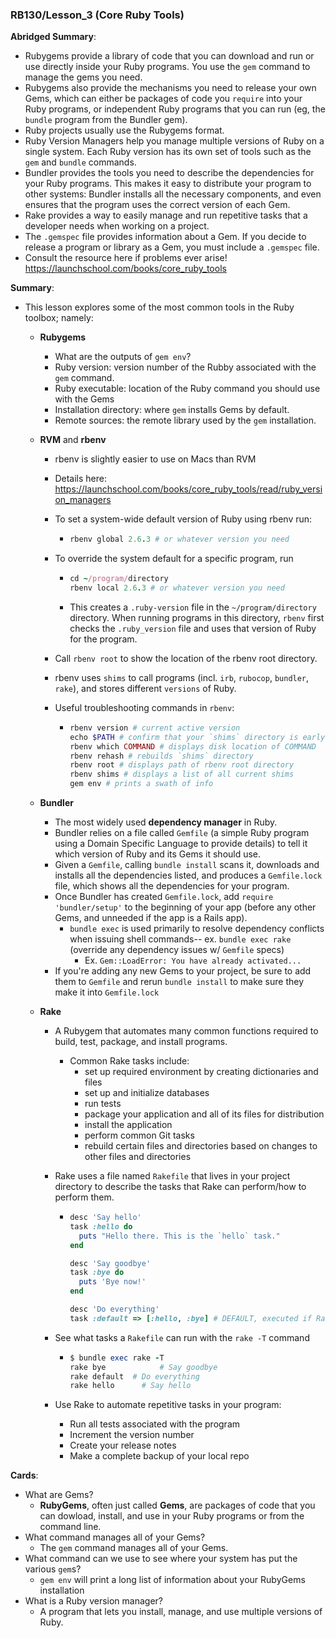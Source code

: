 ### RB130/Lesson_3 (Core Ruby Tools)

**Abridged Summary**:

* Rubygems provide a library of code that you can download and run or use directly inside your Ruby programs. You use the `gem` command to manage the gems you need.
* Rubygems also provide the mechanisms you need to release your own Gems, which can either be packages of code you `require` into your Ruby programs, or independent Ruby programs that you can run (eg, the `bundle` program from the Bundler gem).
* Ruby projects usually use the Rubygems format.
* Ruby Version Managers help you manage multiple versions of Ruby on a single system. Each Ruby version has its own set of tools such as the `gem` and `bundle` commands.
* Bundler provides the tools you need to describe the dependencies for your Ruby programs. This makes it easy to distribute your program to other systems: Bundler installs all the necessary components, and even ensures that the program uses the correct version of each Gem.
* Rake provides a way to easily manage and run repetitive tasks that a developer needs when working on a project.
* The `.gemspec` file provides information about a Gem. If you decide to release a program or library as a Gem, you must include a `.gemspec` file.
* Consult the resource here if problems ever arise! https://launchschool.com/books/core_ruby_tools



**Summary**:

* This lesson explores some of the most common tools in the Ruby toolbox; namely:
  * **Rubygems**

    * What are the outputs of `gem env`?
    * Ruby version: version number of the Rubby associated with the `gem` command.
    * Ruby executable: location of the Ruby command you should use with the Gems
    * Installation directory: where `gem` installs Gems by default.
    * Remote sources: the remote library used by the `gem` installation.

  * **RVM** and **rbenv**

    * rbenv is slightly easier to use on Macs than RVM

    * Details here: https://launchschool.com/books/core_ruby_tools/read/ruby_version_managers

    * To set a system-wide default version of Ruby using rbenv run:

      * ```ruby
        rbenv global 2.6.3 # or whatever version you need
        ```

    * To override the system default for a specific program, run

      * ```ruby
        cd ~/program/directory
        rbenv local 2.6.3 # or whatever version you need
        ```

      * This creates a `.ruby-version` file in the `~/program/directory` directory. When running programs in this directory, `rbenv` first checks the `.ruby_version` file and uses that version of Ruby for the program.

    * Call `rbenv root` to show the location of the rbenv root directory.

    * rbenv uses `shims` to call programs (incl. `irb`, `rubocop`, `bundler`, `rake`), and stores different `versions` of Ruby.

    * Useful troubleshooting commands in `rbenv`:

      * ```ruby
        rbenv version # current active version
        echo $PATH # confirm that your `shims` directory is early in your PATH
        rbenv which COMMAND # displays disk location of COMMAND
        rbenv rehash # rebuilds `shims` directory
        rbenv root # displays path of rbenv root directory
        rbenv shims # displays a list of all current shims
        gem env # prints a swath of info
        ```

  * **Bundler**

    * The most widely used **dependency manager** in Ruby.
    * Bundler relies on a file called `Gemfile` (a simple Ruby program using a Domain Specific Language to provide details) to tell it which version of Ruby and its Gems it should use. 
    * Given a `Gemfile`, calling `bundle install` scans it, downloads and installs all the dependencies listed, and produces a `Gemfile.lock` file, which shows all the dependencies for your program.
    * Once Bundler has created `Gemfile.lock`, add `require 'bundler/setup'` to the beginning of your app (before any other Gems, and unneeded if the app is a Rails app).
      * `bundle exec` is used primarily to resolve dependency conflicts when issuing shell commands-- ex. `bundle exec rake` (override any dependency issues w/ `Gemfile` specs)
        * Ex. `Gem::LoadError: You have already activated...`
    * If you're adding any new Gems to your project, be sure to add them to `Gemfile` and rerun `bundle install` to make sure they make it into `Gemfile.lock`

  * **Rake**

    * A Rubygem that automates many common functions required to build, test, package, and install programs.

      * Common Rake tasks include: 
        * set up required environment by creating dictionaries and files
        * set up and initialize databases
        * run tests
        * package your application and all of its files for distribution
        * install the application
        * perform common Git tasks
        * rebuild certain files and directories based on changes to other files and directories

    * Rake uses a file named `Rakefile` that lives in your project directory to describe the tasks that Rake can perform/how to perform them.

      * ```ruby
        desc 'Say hello'
        task :hello do
          puts "Hello there. This is the `hello` task."
        end
        
        desc 'Say goodbye'
        task :bye do
          puts 'Bye now!'
        end
        
        desc 'Do everything'
        task :default => [:hello, :bye] # DEFAULT, executed if Rake called w/o a task
        ```

    * See what tasks a `Rakefile` can run with the `rake -T` command

      * ```ruby
        $ bundle exec rake -T
        rake bye			# Say goodbye
        rake default  # Do everything
        rake hello		# Say hello
        ```

    * Use Rake to automate repetitive tasks in your program:

      * Run all tests associated with the program
      * Increment the version number
      * Create your release notes
      * Make a complete backup of your local repo



**Cards**:

* What are Gems? 
  * **RubyGems**, often just called **Gems**, are packages of code that you can dowload, install, and use in your Ruby programs or from the command line.
* What command manages all of your Gems?
  * The `gem` command manages all of your Gems. 
* What command can we use to see where your system has put the various `gem`s?
  * `gem env` will print a long list of information about your RubyGems installation
* What is a Ruby version manager?
  * A program that lets you install, manage, and use multiple versions of Ruby.